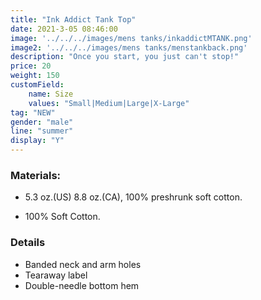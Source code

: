```yaml
---
title: "Ink Addict Tank Top"
date: 2021-3-05 08:46:00
image: '../../../images/mens tanks/inkaddictMTANK.png'
image2: '../../../images/mens tanks/menstankback.png'
description: "Once you start, you just can't stop!"
price: 20
weight: 150
customField:
    name: Size
    values: "Small|Medium|Large|X-Large"
tag: "NEW"
gender: "male"
line: "summer"
display: "Y"
---
```


### Materials:  

- 5.3 oz.(US) 8.8 oz.(CA), 100% preshrunk soft cotton.

- 100% Soft Cotton.

### Details 

- Banded neck and arm holes
- Tearaway label
- Double-needle bottom hem
